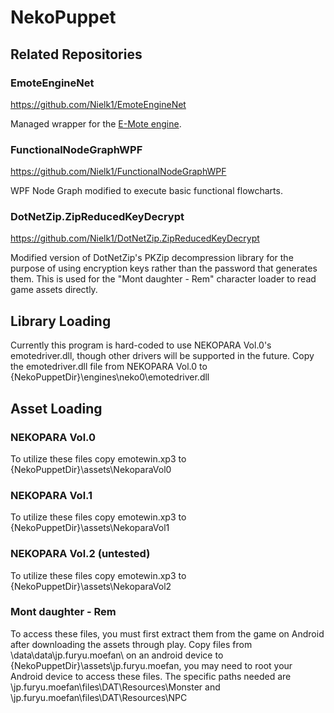 # NekoPuppet

## Related Repositories

### EmoteEngineNet

https://github.com/Nielk1/EmoteEngineNet

Managed wrapper for the [E-Mote engine](http://emote.mtwo.co.jp/).

### FunctionalNodeGraphWPF

https://github.com/Nielk1/FunctionalNodeGraphWPF

WPF Node Graph modified to execute basic functional flowcharts.

### DotNetZip.ZipReducedKeyDecrypt

https://github.com/Nielk1/DotNetZip.ZipReducedKeyDecrypt

Modified version of DotNetZip's PKZip decompression library for the purpose of using encryption keys rather than the password that generates them.  This is used for the "Mont daughter - Rem" character loader to read game assets directly.

## Library Loading

Currently this program is hard-coded to use NEKOPARA Vol.0's emotedriver.dll, though other drivers will be supported in the future.
Copy the emotedriver.dll file from NEKOPARA Vol.0 to {NekoPuppetDir}\engines\neko0\emotedriver.dll

## Asset Loading

### NEKOPARA Vol.0

To utilize these files copy emotewin.xp3 to {NekoPuppetDir}\assets\NekoparaVol0

### NEKOPARA Vol.1

To utilize these files copy emotewin.xp3 to {NekoPuppetDir}\assets\NekoparaVol1

### NEKOPARA Vol.2 (untested)

To utilize these files copy emotewin.xp3 to {NekoPuppetDir}\assets\NekoparaVol2

### Mont daughter - Rem

To access these files, you must first extract them from the game on Android after downloading the assets through play.
Copy files from \data\data\jp.furyu.moefan\ on an android device to {NekoPuppetDir}\assets\jp.furyu.moefan\, you may need to root your Android device to access these files.
The specific paths needed are \jp.furyu.moefan\files\DAT\Resources\Monster and \jp.furyu.moefan\files\DAT\Resources\NPC
